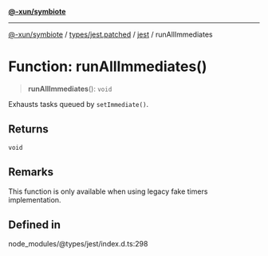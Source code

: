 [**@-xun/symbiote**](../../../../../README.md)

***

[@-xun/symbiote](../../../../../README.md) / [types/jest.patched](../../../README.md) / [jest](../README.md) / runAllImmediates

# Function: runAllImmediates()

> **runAllImmediates**(): `void`

Exhausts tasks queued by `setImmediate()`.

## Returns

`void`

## Remarks

This function is only available when using legacy fake timers implementation.

## Defined in

node\_modules/@types/jest/index.d.ts:298
